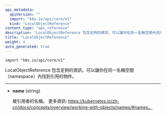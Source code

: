 ```yaml
---
api_metadata:
  apiVersion: ""
  import: "k8s.io/api/core/v1"
  kind: "LocalObjectReference"
content_type: "api_reference"
description: "LocalObjectReference 包含足夠的資訊，可以讓你在同一名稱空間內找到引用的物件。"
title: "LocalObjectReference"
weight: 4
auto_generated: true
---
```


<!--
api_metadata:
  apiVersion: ""
  import: "k8s.io/api/core/v1"
  kind: "LocalObjectReference"
content_type: "api_reference"
description: "LocalObjectReference contains enough information to let you locate the referenced object inside the same namespace."
title: "LocalObjectReference"
weight: 4
auto_generated: true
-->

`import "k8s.io/api/core/v1"`

<!--
LocalObjectReference contains enough information to let you locate the referenced object inside the same namespace.
-->
LocalObjectReference 包含足夠的資訊，可以讓你在同一名稱空間（namespace）內找到引用的物件。

<hr>

<!--
- **name** (string)

  Name of the referent. More info: https://kubernetes.io/docs/concepts/overview/working-with-objects/names/#names
-->
- **name** (string)

  被引用者的名稱。
  更多資訊: https://kubernetes.io/zh-cn/docs/concepts/overview/working-with-objects/names/#names。




